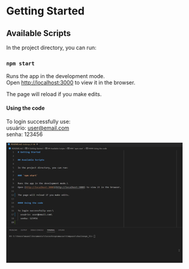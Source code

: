 # Getting Started

## Available Scripts

In the project directory, you can run:

### `npm start`

Runs the app in the development mode.\
Open [http://localhost:3000](http://localhost:3000) to view it in the browser.

The page will reload if you make edits.

#### Using the code

To login successfully use:\
  usuário: user@email.com\
  senha: 123456

<p aligh="center">
  <img width="470" src="src/assets/to_readme/modo_de_uso.gif">
</p>